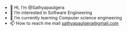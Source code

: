 - 👋 Hi, I’m @Sathyapaulgera
- 👀 I’m interested in Software Engineering
- 🌱 I’m currently learning Computer science engineering
- 📫 How to reach me mail sathyapaulgera@gmail.com

<!---
Sathyapaulgera/Sathyapaulgera is a ✨ special ✨ repository because its `README.md` (this file) appears on your GitHub profile.
You can click the Preview link to take a look at your changes.
--->

